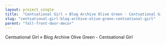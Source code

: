 ```yaml
---
layout: project_single
title:  "Centsational Girl » Blog Archive Olive Green - Centsational Girl"
slug: "centsational-girl-blog-archive-olive-green-centsational-girl"
parent: "fall-front-door-decor"
---
```

Centsational Girl » Blog Archive Olive Green - Centsational Girl